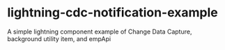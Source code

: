 # lightning-cdc-notification-example
A simple lightning component example of Change Data Capture, background utility item, and empApi
